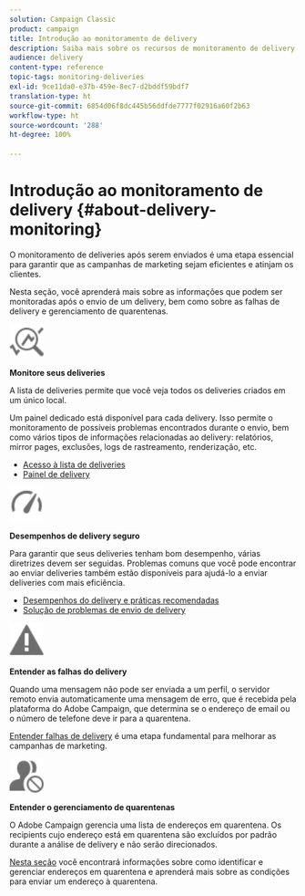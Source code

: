 ```yaml
---
solution: Campaign Classic
product: campaign
title: Introdução ao monitoramento de delivery
description: Saiba mais sobre os recursos de monitoramento de delivery do Campaign Classic.
audience: delivery
content-type: reference
topic-tags: monitoring-deliveries
exl-id: 9ce11da0-e37b-459e-8ec7-d2bddf59bdf7
translation-type: ht
source-git-commit: 6854d06f8dc445b56ddfde7777f02916a60f2b63
workflow-type: ht
source-wordcount: '288'
ht-degree: 100%

---
```


# Introdução ao monitoramento de delivery {#about-delivery-monitoring}

O monitoramento de deliveries após serem enviados é uma etapa essencial para garantir que as campanhas de marketing sejam eficientes e atinjam os clientes.

Nesta seção, você aprenderá mais sobre as informações que podem ser monitoradas após o envio de um delivery, bem como sobre as falhas de delivery e gerenciamento de quarentenas.

<img src="assets/do-not-localize/icon_monitor.svg" width="60px">

**Monitore seus deliveries**

A lista de deliveries permite que você veja todos os deliveries criados em um único local.

Um painel dedicado está disponível para cada delivery. Isso permite o monitoramento de possíveis problemas encontrados durante o envio, bem como vários tipos de informações relacionadas ao delivery: relatórios, mirror pages, exclusões, logs de rastreamento, renderização, etc.

* [Acesso à lista de deliveries](../../delivery/using/list-of-deliveries.md)
* [Painel de delivery](../../delivery/using/delivery-dashboard.md)

<img src="assets/do-not-localize/icon_guidelines.svg" width="60px">

**Desempenhos de delivery seguro**

Para garantir que seus deliveries tenham bom desempenho, várias diretrizes devem ser seguidas. Problemas comuns que você pode encontrar ao enviar deliveries também estão disponíveis para ajudá-lo a enviar deliveries com mais eficiência.

* [Desempenhos do delivery e práticas recomendadas](../../delivery/using/delivery-performances.md)
* [Solução de problemas de envio de delivery](../../delivery/using/delivery-troubleshooting.md)

<img src="assets/do-not-localize/icon_failure.svg" width="60px">

**Entender as falhas do delivery**

Quando uma mensagem não pode ser enviada a um perfil, o servidor remoto envia automaticamente uma mensagem de erro, que é recebida pela plataforma do Adobe Campaign, que determina se o endereço de email ou o número de telefone deve ir para a quarentena.

[Entender falhas de delivery](../../delivery/using/understanding-delivery-failures.md) é uma etapa fundamental para melhorar as campanhas de marketing.

<img src="assets/do-not-localize/icon_quarantine.svg" width="60px">

**Entender o gerenciamento de quarentenas**

O Adobe Campaign gerencia uma lista de endereços em quarentena. Os recipients cujo endereço está em quarentena são excluídos por padrão durante a análise de delivery e não serão direcionados.

[Nesta seção](../../delivery/using/understanding-quarantine-management.md) você encontrará informações sobre como identificar e gerenciar endereços em quarentena e aprenderá mais sobre as condições para enviar um endereço à quarentena.
